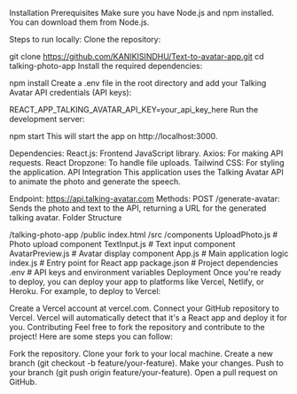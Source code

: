 Installation
Prerequisites
Make sure you have Node.js and npm installed. You can download them from Node.js.

Steps to run locally:
Clone the repository:


git clone https://github.com/KANIKISINDHU/Text-to-avatar-app.git
cd talking-photo-app
Install the required dependencies:


npm install
Create a .env file in the root directory and add your Talking Avatar API credentials (API keys):


REACT_APP_TALKING_AVATAR_API_KEY=your_api_key_here
Run the development server:


npm start
This will start the app on http://localhost:3000.

Dependencies:
React.js: Frontend JavaScript library.
Axios: For making API requests.
React Dropzone: To handle file uploads.
Tailwind CSS: For styling the application.
API Integration
This application uses the Talking Avatar API to animate the photo and generate the speech.

Endpoint: https://api.talking-avatar.com
Methods:
POST /generate-avatar: Sends the photo and text to the API, returning a URL for the generated talking avatar.
Folder Structure

/talking-photo-app
  /public
    index.html
  /src
    /components
      UploadPhoto.js         # Photo upload component
      TextInput.js           # Text input component
      AvatarPreview.js       # Avatar display component
    App.js                   # Main application logic
    index.js                 # Entry point for React app
  package.json               # Project dependencies
  .env                       # API keys and environment variables
Deployment
Once you're ready to deploy, you can deploy your app to platforms like Vercel, Netlify, or Heroku. For example, to deploy to Vercel:

Create a Vercel account at vercel.com.
Connect your GitHub repository to Vercel.
Vercel will automatically detect that it's a React app and deploy it for you.
Contributing
Feel free to fork the repository and contribute to the project! Here are some steps you can follow:

Fork the repository.
Clone your fork to your local machine.
Create a new branch (git checkout -b feature/your-feature).
Make your changes.
Push to your branch (git push origin feature/your-feature).
Open a pull request on GitHub.
